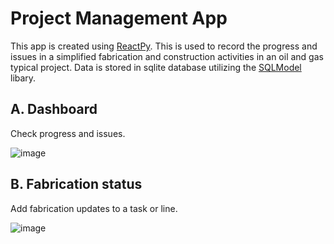 # Project Management App

This app is created using [ReactPy](https://reactpy.dev/docs/guides/getting-started/index.html). This is used to record the progress and issues in a simplified fabrication and construction activities in an oil and gas typical project. Data is stored in sqlite database utilizing the [SQLModel](https://sqlmodel.tiangolo.com/) libary.

## A. Dashboard

Check progress and issues.

![image](https://github.com/fsmosca/project-management-app/assets/22366935/c4e31108-ad72-400c-9b05-9e7093e528b5)

## B. Fabrication status

Add fabrication updates to a task or line.

![image](https://github.com/fsmosca/project-management-app/assets/22366935/41fa4591-2989-4032-8a9c-2ccb52869acf)
